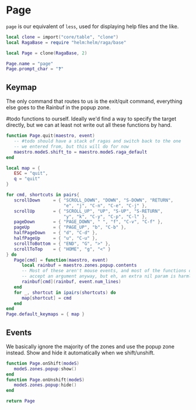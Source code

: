 # Page

`page` is our equivalent of `less`, used for displaying help files and the like\.

```lua
local clone = import("core/table", "clone")
local RagaBase = require "helm:helm/raga/base"
```

```lua
local Page = clone(RagaBase, 2)

Page.name = "page"
Page.prompt_char = "❓"
```


## Keymap

The only command that routes to us is the exit/quit command, everything else
goes to the Rainbuf in the popup zone\.

\#todo
functions to ourself\. Ideally we'd find a way to specify the target directly,
but we can at least not write out all these functions by hand\.

```lua
function Page.quit(maestro, event)
   -- #todo should have a stack of ragas and switch back to the one
   -- we entered from, but this will do for now
   maestro.modeS.shift_to = maestro.modeS.raga_default
end

local map = {
   ESC = "quit",
   q = "quit"
}

for cmd, shortcuts in pairs{
   scrollDown     = { "SCROLL_DOWN", "DOWN", "S-DOWN", "RETURN",
                      "e", "j", "C-n", "C-e", "C-j" },
   scrollUp       = { "SCROLL_UP", "UP", "S-UP", "S-RETURN",
                      "y", "k", "C-y", "C-p", "C-l" },
   pageDown       = { "PAGE_DOWN", " ", "f", "C-v", "C-f" },
   pageUp         = { "PAGE_UP", "b", "C-b" },
   halfPageDown   = { "d", "C-d" },
   halfPageUp     = { "u", "C-u" },
   scrollToBottom = { "END", "G", ">" },
   scrollToTop    = { "HOME", "g", "<" }
} do
   Page[cmd] = function(maestro, event)
      local rainbuf = maestro.zones.popup.contents
      -- Most of these aren't mouse events, and most of the functions don't
      -- accept an argument anyway, but eh, an extra nil param is harmless
      rainbuf[cmd](rainbuf, event.num_lines)
   end
   for _, shortcut in ipairs(shortcuts) do
      map[shortcut] = cmd
   end
end
Page.default_keymaps = { map }
```


## Events

We basically ignore the majority of the zones and use the popup zone instead\.
Show and hide it automatically when we shift/unshift\.

```lua
function Page.onShift(modeS)
   modeS.zones.popup:show()
end
function Page.onUnshift(modeS)
   modeS.zones.popup:hide()
end
```

```lua
return Page
```